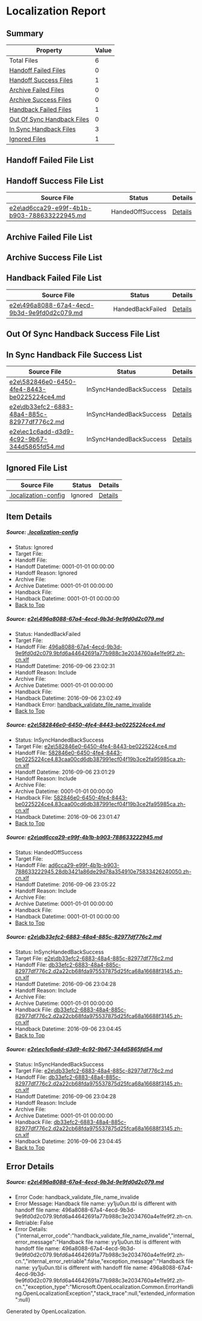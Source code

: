 # <a name='report-top'></a> Localization Report

## Summary
 Property | Value 
 -------- | ----- 
 Total Files | 6
[ Handoff Failed Files ](#handoff-failed-list)| 0
[ Handoff Success Files ](#handoff-success-list)| 1
[ Archive Failed Files ](#archive-failed-list)| 0
[ Archive Success Files ](#archive-success-list)| 0
[ Handback Failed Files ](#handback-failed-list)| 1
[ Out Of Sync Handback Files ](#outofsync-handback-success-list)| 0
[ In Sync Handback Files ](#insync-handback-success-list)| 3
[ Ignored Files ](#ignored-list)| 1

## <a name='handoff-failed-list'></a> Handoff Failed File List

## <a name='handoff-success-list'></a> Handoff Success File List
 Source File | Status | Details 
 ----------- | ------ | ------- 
 [e2e\ad6cca29-e99f-4b1b-b903-788633222945.md](https://github.com/OpenLocalizationTestOrg/ol-test0/blob/7c4c3268448f73075a9c22fea084478c00ca7b9b/e2e/ad6cca29-e99f-4b1b-b903-788633222945.md) | HandedOffSuccess | [Details](#a469407d81e4edfc5bd2b1109a8b98721ea657103)

## <a name='archive-failed-list'></a> Archive Failed File List

## <a name='archive-success-list'></a> Archive Success File List

## <a name='handback-failed-list'></a> Handback Failed File List
 Source File | Status | Details 
 ----------- | ------ | ------- 
 [e2e\496a8088-67a4-4ecd-9b3d-9e9fd0d2c079.md](https://github.com/OpenLocalizationTestOrg/ol-test0/blob/4e74d3da2b66d531431744919cd3fbb3631fef29/e2e/496a8088-67a4-4ecd-9b3d-9e9fd0d2c079.md) | HandedBackFailed | [Details](#a3f0f30b6dc7cbb58af34c175f21435f68f082281)

## <a name='outofsync-handback-success-list'></a> Out Of Sync Handback Success File List

## <a name='insync-handback-success-list'></a> In Sync Handback File Success List
 Source File | Status | Details 
 ----------- | ------ | ------- 
 [e2e\582846e0-6450-4fe4-8443-be0225224ce4.md](https://github.com/OpenLocalizationTestOrg/ol-test0/blob/768fdce3615d4aff8212defde98741173e5b13eb/e2e/582846e0-6450-4fe4-8443-be0225224ce4.md) | InSyncHandedBackSuccess | [Details](#9aa96d8636476ea92a0abb3d91b973b22ad01e702)
 [e2e\db33efc2-6883-48a4-885c-82977df776c2.md](https://github.com/OpenLocalizationTestOrg/ol-test0/blob/7112b02a0ea0fc8f0e7c63264f38a3dbde995ff7/e2e/db33efc2-6883-48a4-885c-82977df776c2.md) | InSyncHandedBackSuccess | [Details](#4215d6f6124c96433b435fd32cbd7715e445b3994)
 [e2e\ec1c6add-d3d9-4c92-9b67-344d5865fd54.md](https://github.com/OpenLocalizationTestOrg/ol-test0/blob/7c4c3268448f73075a9c22fea084478c00ca7b9b/e2e/ec1c6add-d3d9-4c92-9b67-344d5865fd54.md) | InSyncHandedBackSuccess | [Details](#4215d6f6124c96433b435fd32cbd7715e445b3995)

## <a name='ignored-list'></a> Ignored File List
 Source File | Status | Details 
 ----------- | ------ | ------- 
 [.localization-config](https://github.com/OpenLocalizationTestOrg/ol-test0/blob/7c4c3268448f73075a9c22fea084478c00ca7b9b/.localization-config) | Ignored | [Details](#3d4f252ac210baf56311d7e97dcc2db10974dbd20)

## Item Details
##### <a name='3d4f252ac210baf56311d7e97dcc2db10974dbd20'></a> Source: [.localization-config](https://github.com/OpenLocalizationTestOrg/ol-test0/blob/7c4c3268448f73075a9c22fea084478c00ca7b9b/.localization-config)
* Status: Ignored
* Target File: 
* Handoff File: 
* Handoff Datetime: 0001-01-01 00:00:00
* Handoff Reason: Ignored
* Archive File: 
* Archive Datetime: 0001-01-01 00:00:00
* Handback File: 
* Handback Datetime: 0001-01-01 00:00:00
* [Back to Top](#report-top)

##### <a name='a3f0f30b6dc7cbb58af34c175f21435f68f082281'></a> Source: [e2e\496a8088-67a4-4ecd-9b3d-9e9fd0d2c079.md](https://github.com/OpenLocalizationTestOrg/ol-test0/blob/4e74d3da2b66d531431744919cd3fbb3631fef29/e2e/496a8088-67a4-4ecd-9b3d-9e9fd0d2c079.md)
* Status: HandedBackFailed
* Target File: 
* Handoff File: [496a8088-67a4-4ecd-9b3d-9e9fd0d2c079.9bfd6a44642691a77b988c3e2034760a4e1fe9f2.zh-cn.xlf](https://github.com/OpenLocalizationTestOrg/ol-test0-handoff/blob/f8f1332d605ed474249d514e7953622d4b991599/ol-handoff/OpenLocalizationTestOrg/ol-test0-zhcn/ci/ht/496a8088-67a4-4ecd-9b3d-9e9fd0d2c079.9bfd6a44642691a77b988c3e2034760a4e1fe9f2.zh-cn.xlf)
* Handoff Datetime: 2016-09-06 23:02:31
* Handoff Reason: Include
* Archive File: 
* Archive Datetime: 0001-01-01 00:00:00
* Handback File: 
* Handback Datetime: 2016-09-06 23:02:49
* Handback Error: [handback_validate_file_name_invalide](#a3f0f30b6dc7cbb58af34c175f21435f68f082281handback_validate_file_name_invalide)
* [Back to Top](#report-top)

##### <a name='9aa96d8636476ea92a0abb3d91b973b22ad01e702'></a> Source: [e2e\582846e0-6450-4fe4-8443-be0225224ce4.md](https://github.com/OpenLocalizationTestOrg/ol-test0/blob/768fdce3615d4aff8212defde98741173e5b13eb/e2e/582846e0-6450-4fe4-8443-be0225224ce4.md)
* Status: InSyncHandedBackSuccess
* Target File: [e2e\582846e0-6450-4fe4-8443-be0225224ce4.md](https://github.com/OpenLocalizationTestOrg/ol-test0-zhcn/blob/d3a48e11019e0ffea455e6217e7bedde2e163f13/e2e/582846e0-6450-4fe4-8443-be0225224ce4.md)
* Handoff File: [582846e0-6450-4fe4-8443-be0225224ce4.83caa00cd6db387991ecf04f19b3ce2fa95985ca.zh-cn.xlf](https://github.com/OpenLocalizationTestOrg/ol-test0-handoff/blob/262e4f391ce41177daf3d1e1b2f838a5c94b3a2b/ol-handoff/OpenLocalizationTestOrg/ol-test0-zhcn/ci/ht/582846e0-6450-4fe4-8443-be0225224ce4.83caa00cd6db387991ecf04f19b3ce2fa95985ca.zh-cn.xlf)
* Handoff Datetime: 2016-09-06 23:01:29
* Handoff Reason: Include
* Archive File: 
* Archive Datetime: 0001-01-01 00:00:00
* Handback File: [582846e0-6450-4fe4-8443-be0225224ce4.83caa00cd6db387991ecf04f19b3ce2fa95985ca.zh-cn.xlf](https://github.com/OpenLocalizationTestOrg/ol-test0-handback/blob/1bbe7418a8255642170d6a22c2a3418be1ed8b9d/ol-handback/OpenLocalizationTestOrg/ol-test0-zhcn/ci/ht/582846e0-6450-4fe4-8443-be0225224ce4.83caa00cd6db387991ecf04f19b3ce2fa95985ca.zh-cn.xlf)
* Handback Datetime: 2016-09-06 23:01:47
* [Back to Top](#report-top)

##### <a name='a469407d81e4edfc5bd2b1109a8b98721ea657103'></a> Source: [e2e\ad6cca29-e99f-4b1b-b903-788633222945.md](https://github.com/OpenLocalizationTestOrg/ol-test0/blob/7c4c3268448f73075a9c22fea084478c00ca7b9b/e2e/ad6cca29-e99f-4b1b-b903-788633222945.md)
* Status: HandedOffSuccess
* Target File: 
* Handoff File: [ad6cca29-e99f-4b1b-b903-788633222945.28db3421a86de29d78a354910e75833426240050.zh-cn.xlf](https://github.com/OpenLocalizationTestOrg/ol-test0-handoff/blob/00971339c4d9d6b1203300ae82ac83991579b4ab/ol-handoff/OpenLocalizationTestOrg/ol-test0-zhcn/ci/ht/ad6cca29-e99f-4b1b-b903-788633222945.28db3421a86de29d78a354910e75833426240050.zh-cn.xlf)
* Handoff Datetime: 2016-09-06 23:05:22
* Handoff Reason: Include
* Archive File: 
* Archive Datetime: 0001-01-01 00:00:00
* Handback File: 
* Handback Datetime: 0001-01-01 00:00:00
* [Back to Top](#report-top)

##### <a name='4215d6f6124c96433b435fd32cbd7715e445b3994'></a> Source: [e2e\db33efc2-6883-48a4-885c-82977df776c2.md](https://github.com/OpenLocalizationTestOrg/ol-test0/blob/7112b02a0ea0fc8f0e7c63264f38a3dbde995ff7/e2e/db33efc2-6883-48a4-885c-82977df776c2.md)
* Status: InSyncHandedBackSuccess
* Target File: [e2e\db33efc2-6883-48a4-885c-82977df776c2.md](https://github.com/OpenLocalizationTestOrg/ol-test0-zhcn/blob/d45b653956a7c6f2de2f2c21a97765835ceb881d/e2e/db33efc2-6883-48a4-885c-82977df776c2.md)
* Handoff File: [db33efc2-6883-48a4-885c-82977df776c2.d2a22cb68fda975537875d25fca68a16688f3145.zh-cn.xlf](https://github.com/OpenLocalizationTestOrg/ol-test0-handoff/blob/2a07eebab0015be047cd4b907588cdc8be33c966/ol-handoff/OpenLocalizationTestOrg/ol-test0-zhcn/ci/ht/db33efc2-6883-48a4-885c-82977df776c2.d2a22cb68fda975537875d25fca68a16688f3145.zh-cn.xlf)
* Handoff Datetime: 2016-09-06 23:04:28
* Handoff Reason: Include
* Archive File: 
* Archive Datetime: 0001-01-01 00:00:00
* Handback File: [db33efc2-6883-48a4-885c-82977df776c2.d2a22cb68fda975537875d25fca68a16688f3145.zh-cn.xlf](https://github.com/OpenLocalizationTestOrg/ol-test0-handback/blob/76860570324b4b05bfdf6007f0907b8747f08270/ol-handback/OpenLocalizationTestOrg/ol-test0-zhcn/ci/ht/db33efc2-6883-48a4-885c-82977df776c2.d2a22cb68fda975537875d25fca68a16688f3145.zh-cn.xlf)
* Handback Datetime: 2016-09-06 23:04:45
* [Back to Top](#report-top)

##### <a name='4215d6f6124c96433b435fd32cbd7715e445b3995'></a> Source: [e2e\ec1c6add-d3d9-4c92-9b67-344d5865fd54.md](https://github.com/OpenLocalizationTestOrg/ol-test0/blob/7c4c3268448f73075a9c22fea084478c00ca7b9b/e2e/ec1c6add-d3d9-4c92-9b67-344d5865fd54.md)
* Status: InSyncHandedBackSuccess
* Target File: [e2e\db33efc2-6883-48a4-885c-82977df776c2.md](https://github.com/OpenLocalizationTestOrg/ol-test0-zhcn/blob/d45b653956a7c6f2de2f2c21a97765835ceb881d/e2e/db33efc2-6883-48a4-885c-82977df776c2.md)
* Handoff File: [db33efc2-6883-48a4-885c-82977df776c2.d2a22cb68fda975537875d25fca68a16688f3145.zh-cn.xlf](https://github.com/OpenLocalizationTestOrg/ol-test0-handoff/blob/2a07eebab0015be047cd4b907588cdc8be33c966/ol-handoff/OpenLocalizationTestOrg/ol-test0-zhcn/ci/ht/db33efc2-6883-48a4-885c-82977df776c2.d2a22cb68fda975537875d25fca68a16688f3145.zh-cn.xlf)
* Handoff Datetime: 2016-09-06 23:04:28
* Handoff Reason: Include
* Archive File: 
* Archive Datetime: 0001-01-01 00:00:00
* Handback File: [db33efc2-6883-48a4-885c-82977df776c2.d2a22cb68fda975537875d25fca68a16688f3145.zh-cn.xlf](https://github.com/OpenLocalizationTestOrg/ol-test0-handback/blob/76860570324b4b05bfdf6007f0907b8747f08270/ol-handback/OpenLocalizationTestOrg/ol-test0-zhcn/ci/ht/db33efc2-6883-48a4-885c-82977df776c2.d2a22cb68fda975537875d25fca68a16688f3145.zh-cn.xlf)
* Handback Datetime: 2016-09-06 23:04:45
* [Back to Top](#report-top)


## Error Details
##### <a name='a3f0f30b6dc7cbb58af34c175f21435f68f082281handback_validate_file_name_invalide'></a> Source: [e2e\496a8088-67a4-4ecd-9b3d-9e9fd0d2c079.md](#a3f0f30b6dc7cbb58af34c175f21435f68f082281)
* Error Code: handback_validate_file_name_invalide
* Error Message: Handback file name: yy1ju0un.tbl is different with handoff file name: 496a8088-67a4-4ecd-9b3d-9e9fd0d2c079.9bfd6a44642691a77b988c3e2034760a4e1fe9f2.zh-cn.
* Retriable: False
* Error Details: {"internal_error_code":"handback_validate_file_name_invalide","internal_error_message":"Handback file name: yy1ju0un.tbl is different with handoff file name: 496a8088-67a4-4ecd-9b3d-9e9fd0d2c079.9bfd6a44642691a77b988c3e2034760a4e1fe9f2.zh-cn.","internal_error_retriable":false,"exception_message":"Handback file name: yy1ju0un.tbl is different with handoff file name: 496a8088-67a4-4ecd-9b3d-9e9fd0d2c079.9bfd6a44642691a77b988c3e2034760a4e1fe9f2.zh-cn.","exception_type":"Microsoft.OpenLocalization.Common.ErrorHandling.OpenLocalizationException","stack_trace":null,"extended_information":null}


Generated by OpenLocalization.
